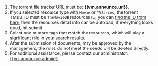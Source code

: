 1. The torrent file tracker URL must be: __{{vm.announce.url}}__.
1. If you selected resource type with `Movie` or `TVSeries`, the torrent TMDB_ID must be `TheMovieDB` resources ID, you can [find the ID
 from here]({{vm.tmdbConfig.tmdb_home}}), then the resources detail info can be autoload, if everything looks good, hit submit.
1. Select one or more tags that match the resources, which will play a significant role in your search results.
1. After the submission of documents, may be approved by the management, the rules do not meet the seeds will be deleted directly.
1. For additional assistance, please contact our administrator: [{{vm.announce.admin}}](mailto:{{vm.announce.admin}}).